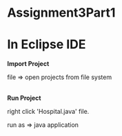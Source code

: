 # Assignment3Part1


# In Eclipse IDE
<b>Import Project</b>
<p> file => open projects from file system</p>
<br/>
<b>Run Project</b>
<p>right click 'Hospital.java' file.</p>
<p>run as => java application</p>
